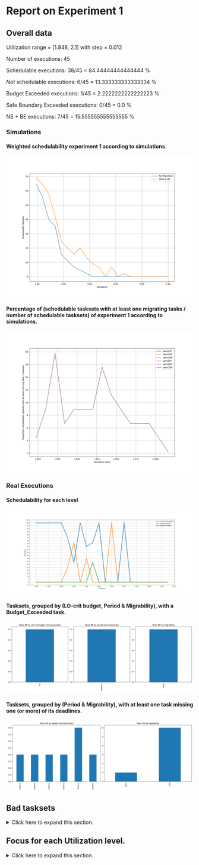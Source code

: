# Report on Experiment 1



   ## Overall data

   Utilization range = [1.848, 2.1] with step = 0.012

  Number of executions: 45

Schedulable executions: 38/45 = 84.44444444444444 %

_Not_ schedulable executions: 6/45 = 13.333333333333334 %

Budget Exceeded executions: 1/45 = 2.2222222222222223 %

Safe Boundary Exceeded executions: 0/45 = 0.0 %

NS + BE executions: 7/45 = 15.555555555555555 %

### **Simulations**

#### **Weighted schedulability experiment 1 according to simulations.**

![ALT](result_1.png)

#### **Percentage of (schedulable tasksets with at least one migrating tasks / number of schedulable tasksets) of experiment 1 according to simulations.** 

![ALT](result_taskset_sched_1.png) 


### **Real Executions**

#### **Schedulability for each level**

![ALT](./overall_1.png)


#### **Tasksets, grouped by (LO-crit budget, Period & Migrability), with a Budget_Exceeded task.**

![ALT](./BE_1.png)


#### **Tasksets, grouped by (Period & Migrability), with at least one task missing one (or more) of its deadlines.**

![ALT](./NS_1.png)

## Bad tasksets

<details><summary markdown="span">Click here to expand this section.</summary>


### **Not schedulable tasksets**

<details><summary markdown="span">Click here to expand this section.</summary>

Ovvero quando almeno un task non completa entra almeno una sua deadline.



  1. Taskset **e1_semi2wf_t265**

    Taskset execution params:
	 
    "id": "e1_semi2wf_t265",
    "size": "12",
    "utilization": "1.9080000000000001",
    "criticality_factor": "2",
    "hicrit_proportion": "0.5"


   <details> <summary markdown="span">Click here to see the deadlines missed tasks list.</summary>

   Time values are expressed as **micro-seconds**.

Task:  1

    
    "id": " 1",
    "basecpu": " 2",
    "priority": " 5",
    "period": 18900.0,
    "C(LO)": 1609.0,
    "C(HI)": 1609.0,
    "criticality": "LOW",
    "migrable": "True",
    "completedruns": " 1164",
    "preemptions": " 0",
    "minresponsejitter": " 0.000000000",
    "maxresponsejitter": " 0.000434901",
    "minreleasejitter": " 0.000000000",
    "maxreleasejitter": " 22.961806922",
    "avgresponsejitter": " 0.000290171",
    "deadlinesmissed": " 2",
    "deadlinemissedtargetcore": " 0",
    "budgetexceeded": " 0",
    "budgetexceededtargetcore": " 0",
    "timesmigrated": " 4",
    "timesrestored": " 3",
    "timesonc1": " 2",
    "timesonc2": " 1159",
    "lockedtime": " 0.000041730"



   </details>



   <details> <summary markdown="span">Click here to see the CPUs log.</summary>

   Idle time is expressed as **seconds**.



   CPU: 1

    
    "id": 1,
    "hyperperiod": 22680000,
    "lowtohigh": " 0",
    "hightolow": " 0",
    "idletime": 39791823,
    "util": -75.44895502645502




   CPU: 2

    
    "id": 2,
    "hyperperiod": 56700000,
    "lowtohigh": " 10",
    "hightolow": " 10",
    "idletime": 41903007,
    "util": 26.09698941798942



   </details>

   <details> <summary markdown="span">Click here to see the whole tasksets.</summary>

   Time values are expressed as **micro-seconds**.



   Task:  12

    
    "id": " 12",
    "basecpu": " 1",
    "priority": " 0",
    "period": 540000.0,
    "C(LO)": 67242.0,
    "C(HI)": 134484.0,
    "criticality": "HIGH",
    "migrable": "False",
    "completedruns": " 106",
    "preemptions": " 272",
    "minresponsejitter": " 0.000000000",
    "maxresponsejitter": " 0.049762916",
    "minreleasejitter": " 0.000000000",
    "maxreleasejitter": " 57.169211823",
    "avgresponsejitter": " 0.036643030",
    "deadlinesmissed": " 0",
    "deadlinemissedtargetcore": " 0",
    "budgetexceeded": " 0",
    "budgetexceededtargetcore": " 0",
    "timesmigrated": " 0",
    "timesrestored": " 0",
    "timesonc1": " 377",
    "timesonc2": " 0",
    "lockedtime": " 0.000022378"




   Task:  3

    
    "id": " 3",
    "basecpu": " 1",
    "priority": " 2",
    "period": 35000.0,
    "C(LO)": 3394.0,
    "C(HI)": 6788.0,
    "criticality": "HIGH",
    "migrable": "False",
    "completedruns": " 1621",
    "preemptions": " 101",
    "minresponsejitter": " 0.000000000",
    "maxresponsejitter": " 0.006555835",
    "minreleasejitter": " 0.000000000",
    "maxreleasejitter": " 57.665639793",
    "avgresponsejitter": " 0.001677219",
    "deadlinesmissed": " 0",
    "deadlinemissedtargetcore": " 0",
    "budgetexceeded": " 0",
    "budgetexceededtargetcore": " 0",
    "timesmigrated": " 0",
    "timesrestored": " 0",
    "timesonc1": " 1721",
    "timesonc2": " 0",
    "lockedtime": " 0.000014793"




   Task:  6

    
    "id": " 6",
    "basecpu": " 1",
    "priority": " 1",
    "period": 78750.0,
    "C(LO)": 5867.0,
    "C(HI)": 11734.0,
    "criticality": "HIGH",
    "migrable": "False",
    "completedruns": " 721",
    "preemptions": " 41",
    "minresponsejitter": " 0.000000000",
    "maxresponsejitter": " 0.009792012",
    "minreleasejitter": " 0.000000000",
    "maxreleasejitter": " 57.621256093",
    "avgresponsejitter": " 0.002755907",
    "deadlinesmissed": " 0",
    "deadlinemissedtargetcore": " 0",
    "budgetexceeded": " 0",
    "budgetexceededtargetcore": " 0",
    "timesmigrated": " 0",
    "timesrestored": " 0",
    "timesonc1": " 761",
    "timesonc2": " 0",
    "lockedtime": " 0.000000162"




   Task:  2

    
    "id": " 2",
    "basecpu": " 1",
    "priority": " 5",
    "period": 28350.0,
    "C(LO)": 6407.0,
    "C(HI)": 6407.0,
    "criticality": "LOW",
    "migrable": "False",
    "completedruns": " 2001",
    "preemptions": " 1",
    "minresponsejitter": " 0.000000000",
    "maxresponsejitter": " 0.003398805",
    "minreleasejitter": " 0.000000000",
    "maxreleasejitter": " 57.671656324",
    "avgresponsejitter": " 0.002832441",
    "deadlinesmissed": " 0",
    "deadlinemissedtargetcore": " 0",
    "budgetexceeded": " 0",
    "budgetexceededtargetcore": " 0",
    "timesmigrated": " 0",
    "timesrestored": " 0",
    "timesonc1": " 2001",
    "timesonc2": " 0",
    "lockedtime": " 0.000039132"




   Task:  8

    
    "id": " 8",
    "basecpu": " 1",
    "priority": " 3",
    "period": 120000.0,
    "C(LO)": 10412.0,
    "C(HI)": 10412.0,
    "criticality": "LOW",
    "migrable": "False",
    "completedruns": " 474",
    "preemptions": " 82",
    "minresponsejitter": " 0.000000000",
    "maxresponsejitter": " 0.008856135",
    "minreleasejitter": " 0.000000000",
    "maxreleasejitter": " 57.640006357",
    "avgresponsejitter": " 0.005126435",
    "deadlinesmissed": " 0",
    "deadlinemissedtargetcore": " 0",
    "budgetexceeded": " 0",
    "budgetexceededtargetcore": " 0",
    "timesmigrated": " 0",
    "timesrestored": " 0",
    "timesonc1": " 555",
    "timesonc2": " 0",
    "lockedtime": " 0.000016571"




   Task:  5

    
    "id": " 5",
    "basecpu": " 1",
    "priority": " 4",
    "period": 72000.0,
    "C(LO)": 4386.0,
    "C(HI)": 4386.0,
    "criticality": "LOW",
    "migrable": "False",
    "completedruns": " 789",
    "preemptions": " 46",
    "minresponsejitter": " 0.000000000",
    "maxresponsejitter": " 0.005557634",
    "minreleasejitter": " 0.000000000",
    "maxreleasejitter": " 57.664006213",
    "avgresponsejitter": " 0.002111042",
    "deadlinesmissed": " 0",
    "deadlinemissedtargetcore": " 0",
    "budgetexceeded": " 0",
    "budgetexceededtargetcore": " 0",
    "timesmigrated": " 0",
    "timesrestored": " 0",
    "timesonc1": " 834",
    "timesonc2": " 0",
    "lockedtime": " 0.000005381"




   Task:  11

    
    "id": " 11",
    "basecpu": " 2",
    "priority": " 0",
    "period": 189000.0,
    "C(LO)": 43958.0,
    "C(HI)": 87917.0,
    "criticality": "HIGH",
    "migrable": "False",
    "completedruns": " 301",
    "preemptions": " 189",
    "minresponsejitter": " 0.000000000",
    "maxresponsejitter": " 0.072251973",
    "minreleasejitter": " 0.000000000",
    "maxreleasejitter": " 57.511006078",
    "avgresponsejitter": " 0.020935928",
    "deadlinesmissed": " 0",
    "deadlinemissedtargetcore": " 0",
    "budgetexceeded": " 4",
    "budgetexceededtargetcore": " 0",
    "timesmigrated": " 0",
    "timesrestored": " 0",
    "timesonc1": " 0",
    "timesonc2": " 493",
    "lockedtime": " 0.000021297"




   Task:  7

    
    "id": " 7",
    "basecpu": " 2",
    "priority": " 2",
    "period": 100000.0,
    "C(LO)": 3976.9999999999995,
    "C(HI)": 7955.0,
    "criticality": "HIGH",
    "migrable": "False",
    "completedruns": " 568",
    "preemptions": " 33",
    "minresponsejitter": " 0.000000000",
    "maxresponsejitter": " 0.011900309",
    "minreleasejitter": " 0.000000000",
    "maxreleasejitter": " 57.600006252",
    "avgresponsejitter": " 0.001981498",
    "deadlinesmissed": " 0",
    "deadlinemissedtargetcore": " 0",
    "budgetexceeded": " 3",
    "budgetexceededtargetcore": " 0",
    "timesmigrated": " 0",
    "timesrestored": " 0",
    "timesonc1": " 0",
    "timesonc2": " 603",
    "lockedtime": " 0.000008261"




   Task:  9

    
    "id": " 9",
    "basecpu": " 2",
    "priority": " 1",
    "period": 141750.0,
    "C(LO)": 3040.0,
    "C(HI)": 6080.0,
    "criticality": "HIGH",
    "migrable": "False",
    "completedruns": " 401",
    "preemptions": " 38",
    "minresponsejitter": " 0.000000000",
    "maxresponsejitter": " 0.004668054",
    "minreleasejitter": " 0.000000000",
    "maxreleasejitter": " 57.567133793",
    "avgresponsejitter": " 0.001415592",
    "deadlinesmissed": " 0",
    "deadlinemissedtargetcore": " 0",
    "budgetexceeded": " 3",
    "budgetexceededtargetcore": " 0",
    "timesmigrated": " 0",
    "timesrestored": " 0",
    "timesonc1": " 0",
    "timesonc2": " 441",
    "lockedtime": " 0.000001057"




   Task:  4

    
    "id": " 4",
    "basecpu": " 2",
    "priority": " 4",
    "period": 70875.0,
    "C(LO)": 17841.0,
    "C(HI)": 17841.0,
    "criticality": "LOW",
    "migrable": "False",
    "completedruns": " 801",
    "preemptions": " 78",
    "minresponsejitter": " 0.000000000",
    "maxresponsejitter": " 0.009865303",
    "minreleasejitter": " 0.000000000",
    "maxreleasejitter": " 57.629131246",
    "avgresponsejitter": " 0.008001264",
    "deadlinesmissed": " 0",
    "deadlinemissedtargetcore": " 0",
    "budgetexceeded": " 0",
    "budgetexceededtargetcore": " 0",
    "timesmigrated": " 0",
    "timesrestored": " 0",
    "timesonc1": " 0",
    "timesonc2": " 878",
    "lockedtime": " 0.000043844"




   Task:  1

    
    "id": " 1",
    "basecpu": " 2",
    "priority": " 5",
    "period": 18900.0,
    "C(LO)": 1609.0,
    "C(HI)": 1609.0,
    "criticality": "LOW",
    "migrable": "True",
    "completedruns": " 1164",
    "preemptions": " 0",
    "minresponsejitter": " 0.000000000",
    "maxresponsejitter": " 0.000434901",
    "minreleasejitter": " 0.000000000",
    "maxreleasejitter": " 22.961806922",
    "avgresponsejitter": " 0.000290171",
    "deadlinesmissed": " 2",
    "deadlinemissedtargetcore": " 0",
    "budgetexceeded": " 0",
    "budgetexceededtargetcore": " 0",
    "timesmigrated": " 4",
    "timesrestored": " 3",
    "timesonc1": " 2",
    "timesonc2": " 1159",
    "lockedtime": " 0.000041730"




   Task:  10

    
    "id": " 10",
    "basecpu": " 2",
    "priority": " 3",
    "period": 150000.0,
    "C(LO)": 2664.0,
    "C(HI)": 2664.0,
    "criticality": "LOW",
    "migrable": "False",
    "completedruns": " 379",
    "preemptions": " 15",
    "minresponsejitter": " 0.000000000",
    "maxresponsejitter": " 0.010428604",
    "minreleasejitter": " 0.000000000",
    "maxreleasejitter": " 57.550006030",
    "avgresponsejitter": " 0.001328772",
    "deadlinesmissed": " 0",
    "deadlinemissedtargetcore": " 0",
    "budgetexceeded": " 0",
    "budgetexceededtargetcore": " 0",
    "timesmigrated": " 0",
    "timesrestored": " 0",
    "timesonc1": " 0",
    "timesonc2": " 393",
    "lockedtime": " 0.000014973"



   </details>



  2. Taskset **e1_semi2wf_t291**

    Taskset execution params:
	 
    "id": "e1_semi2wf_t291",
    "size": "12",
    "utilization": "1.9200000000000002",
    "criticality_factor": "2",
    "hicrit_proportion": "0.5"


   <details> <summary markdown="span">Click here to see the deadlines missed tasks list.</summary>

   Time values are expressed as **micro-seconds**.

Task:  5

    
    "id": " 5",
    "basecpu": " 1",
    "priority": " 8",
    "period": 35000.0,
    "C(LO)": 1625.0,
    "C(HI)": 1625.0,
    "criticality": "LOW",
    "migrable": "True",
    "completedruns": " 213",
    "preemptions": " 0",
    "minresponsejitter": " 0.000000000",
    "maxresponsejitter": " 0.000440769",
    "minreleasejitter": " 0.000000000",
    "maxreleasejitter": " 8.385007189",
    "avgresponsejitter": " 0.000301742",
    "deadlinesmissed": " 1",
    "deadlinemissedtargetcore": " 1",
    "budgetexceeded": " 0",
    "budgetexceededtargetcore": " 0",
    "timesmigrated": " 3",
    "timesrestored": " 2",
    "timesonc1": " 198",
    "timesonc2": " 13",
    "lockedtime": " 0.000001745"



   </details>



   <details> <summary markdown="span">Click here to see the CPUs log.</summary>

   Idle time is expressed as **seconds**.



   CPU: 1

    
    "id": 1,
    "hyperperiod": 113400000,
    "lowtohigh": " 172",
    "hightolow": " 172",
    "idletime": 72017916,
    "util": 36.49213756613756




   CPU: 2

    
    "id": 2,
    "hyperperiod": 28350000,
    "lowtohigh": " 0",
    "hightolow": " 0",
    "idletime": 80519894,
    "util": -184.02079012345678



   </details>

   <details> <summary markdown="span">Click here to see the whole tasksets.</summary>

   Time values are expressed as **micro-seconds**.



   Task:  2

    
    "id": " 2",
    "basecpu": " 1",
    "priority": " 5",
    "period": 25200.0,
    "C(LO)": 1069.0,
    "C(HI)": 2138.0,
    "criticality": "HIGH",
    "migrable": "False",
    "completedruns": " 4501",
    "preemptions": " 0",
    "minresponsejitter": " 0.000000000",
    "maxresponsejitter": " 0.001520429",
    "minreleasejitter": " 0.000000000",
    "maxreleasejitter": " 114.374806291",
    "avgresponsejitter": " 0.000486447",
    "deadlinesmissed": " 0",
    "deadlinemissedtargetcore": " 0",
    "budgetexceeded": " 44",
    "budgetexceededtargetcore": " 0",
    "timesmigrated": " 0",
    "timesrestored": " 0",
    "timesonc1": " 4544",
    "timesonc2": " 0",
    "lockedtime": " 0.000004949"




   Task:  1

    
    "id": " 1",
    "basecpu": " 1",
    "priority": " 6",
    "period": 18900.0,
    "C(LO)": 547.0,
    "C(HI)": 1094.0,
    "criticality": "HIGH",
    "migrable": "False",
    "completedruns": " 6001",
    "preemptions": " 0",
    "minresponsejitter": " 0.000000000",
    "maxresponsejitter": " 0.000782222",
    "minreleasejitter": " 0.000000000",
    "maxreleasejitter": " 114.381106288",
    "avgresponsejitter": " 0.000245529",
    "deadlinesmissed": " 0",
    "deadlinemissedtargetcore": " 0",
    "budgetexceeded": " 42",
    "budgetexceededtargetcore": " 0",
    "timesmigrated": " 0",
    "timesrestored": " 0",
    "timesonc1": " 6042",
    "timesonc2": " 0",
    "lockedtime": " 0.000018763"




   Task:  7

    
    "id": " 7",
    "basecpu": " 1",
    "priority": " 2",
    "period": 60000.0,
    "C(LO)": 1378.0,
    "C(HI)": 2757.0,
    "criticality": "HIGH",
    "migrable": "False",
    "completedruns": " 1891",
    "preemptions": " 87",
    "minresponsejitter": " 0.000000000",
    "maxresponsejitter": " 0.002442015",
    "minreleasejitter": " 0.000000000",
    "maxreleasejitter": " 114.340006210",
    "avgresponsejitter": " 0.000634826",
    "deadlinesmissed": " 0",
    "deadlinemissedtargetcore": " 0",
    "budgetexceeded": " 15",
    "budgetexceededtargetcore": " 0",
    "timesmigrated": " 0",
    "timesrestored": " 0",
    "timesonc1": " 1992",
    "timesonc2": " 0",
    "lockedtime": " 0.000012024"




   Task:  4

    
    "id": " 4",
    "basecpu": " 1",
    "priority": " 3",
    "period": 33750.0,
    "C(LO)": 673.0,
    "C(HI)": 1347.0,
    "criticality": "HIGH",
    "migrable": "False",
    "completedruns": " 3361",
    "preemptions": " 36",
    "minresponsejitter": " 0.000000000",
    "maxresponsejitter": " 0.001404105",
    "minreleasejitter": " 0.000000000",
    "maxreleasejitter": " 114.366256288",
    "avgresponsejitter": " 0.000304694",
    "deadlinesmissed": " 0",
    "deadlinemissedtargetcore": " 0",
    "budgetexceeded": " 27",
    "budgetexceededtargetcore": " 0",
    "timesmigrated": " 0",
    "timesrestored": " 0",
    "timesonc1": " 3423",
    "timesonc2": " 0",
    "lockedtime": " 0.000007946"




   Task:  3

    
    "id": " 3",
    "basecpu": " 1",
    "priority": " 4",
    "period": 30240.0,
    "C(LO)": 569.0,
    "C(HI)": 1138.0,
    "criticality": "HIGH",
    "migrable": "False",
    "completedruns": " 3751",
    "preemptions": " 2",
    "minresponsejitter": " 0.000000000",
    "maxresponsejitter": " 0.000798402",
    "minreleasejitter": " 0.000000000",
    "maxreleasejitter": " 114.369766270",
    "avgresponsejitter": " 0.000254955",
    "deadlinesmissed": " 0",
    "deadlinemissedtargetcore": " 0",
    "budgetexceeded": " 44",
    "budgetexceededtargetcore": " 0",
    "timesmigrated": " 0",
    "timesrestored": " 0",
    "timesonc1": " 3796",
    "timesonc2": " 0",
    "lockedtime": " 0.000000000"




   Task:  11

    
    "id": " 11",
    "basecpu": " 1",
    "priority": " 1",
    "period": 900000.0,
    "C(LO)": 387325.0,
    "C(HI)": 387325.0,
    "criticality": "LOW",
    "migrable": "False",
    "completedruns": " 127",
    "preemptions": " 3632",
    "minresponsejitter": " 0.000000000",
    "maxresponsejitter": " 0.228604408",
    "minreleasejitter": " 0.000000000",
    "maxreleasejitter": " 113.500737655",
    "avgresponsejitter": " 0.190089613",
    "deadlinesmissed": " 0",
    "deadlinemissedtargetcore": " 0",
    "budgetexceeded": " 0",
    "budgetexceededtargetcore": " 0",
    "timesmigrated": " 0",
    "timesrestored": " 0",
    "timesonc1": " 3758",
    "timesonc2": " 0",
    "lockedtime": " 0.000064480"




   Task:  12

    
    "id": " 12",
    "basecpu": " 1",
    "priority": " 0",
    "period": 907200.0,
    "C(LO)": 163233.0,
    "C(HI)": 163233.0,
    "criticality": "LOW",
    "migrable": "False",
    "completedruns": " 126",
    "preemptions": " 1456",
    "minresponsejitter": " 0.000000000",
    "maxresponsejitter": " 0.305872763",
    "minreleasejitter": " 0.000000000",
    "maxreleasejitter": " 113.493761138",
    "avgresponsejitter": " 0.094349826",
    "deadlinesmissed": " 0",
    "deadlinemissedtargetcore": " 0",
    "budgetexceeded": " 0",
    "budgetexceededtargetcore": " 0",
    "timesmigrated": " 0",
    "timesrestored": " 0",
    "timesonc1": " 1581",
    "timesonc2": " 0",
    "lockedtime": " 0.000032973"




   Task:  8

    
    "id": " 8",
    "basecpu": " 1",
    "priority": " 7",
    "period": 81000.0,
    "C(LO)": 5944.0,
    "C(HI)": 5944.0,
    "criticality": "LOW",
    "migrable": "False",
    "completedruns": " 1402",
    "preemptions": " 5",
    "minresponsejitter": " 0.000000000",
    "maxresponsejitter": " 0.003527243",
    "minreleasejitter": " 0.000000000",
    "maxreleasejitter": " 114.400014123",
    "avgresponsejitter": " 0.002631288",
    "deadlinesmissed": " 0",
    "deadlinemissedtargetcore": " 0",
    "budgetexceeded": " 0",
    "budgetexceededtargetcore": " 0",
    "timesmigrated": " 0",
    "timesrestored": " 0",
    "timesonc1": " 1406",
    "timesonc2": " 0",
    "lockedtime": " 0.000009976"




   Task:  5

    
    "id": " 5",
    "basecpu": " 1",
    "priority": " 8",
    "period": 35000.0,
    "C(LO)": 1625.0,
    "C(HI)": 1625.0,
    "criticality": "LOW",
    "migrable": "True",
    "completedruns": " 213",
    "preemptions": " 0",
    "minresponsejitter": " 0.000000000",
    "maxresponsejitter": " 0.000440769",
    "minreleasejitter": " 0.000000000",
    "maxreleasejitter": " 8.385007189",
    "avgresponsejitter": " 0.000301742",
    "deadlinesmissed": " 1",
    "deadlinemissedtargetcore": " 1",
    "budgetexceeded": " 0",
    "budgetexceededtargetcore": " 0",
    "timesmigrated": " 3",
    "timesrestored": " 2",
    "timesonc1": " 198",
    "timesonc2": " 13",
    "lockedtime": " 0.000001745"




   Task:  6

    
    "id": " 6",
    "basecpu": " 2",
    "priority": " 1",
    "period": 50000.0,
    "C(LO)": 13634.0,
    "C(HI)": 27269.0,
    "criticality": "HIGH",
    "migrable": "False",
    "completedruns": " 2269",
    "preemptions": " 96",
    "minresponsejitter": " 0.000000000",
    "maxresponsejitter": " 0.017255991",
    "minreleasejitter": " 0.000000000",
    "maxreleasejitter": " 114.350006249",
    "avgresponsejitter": " 0.006422378",
    "deadlinesmissed": " 0",
    "deadlinemissedtargetcore": " 0",
    "budgetexceeded": " 0",
    "budgetexceededtargetcore": " 0",
    "timesmigrated": " 0",
    "timesrestored": " 0",
    "timesonc1": " 0",
    "timesonc2": " 2364",
    "lockedtime": " 0.000062135"




   Task:  10

    
    "id": " 10",
    "basecpu": " 2",
    "priority": " 0",
    "period": 157500.0,
    "C(LO)": 38461.0,
    "C(HI)": 38461.0,
    "criticality": "LOW",
    "migrable": "False",
    "completedruns": " 721",
    "preemptions": " 289",
    "minresponsejitter": " 0.000000000",
    "maxresponsejitter": " 0.036431760",
    "minreleasejitter": " 0.000000000",
    "maxreleasejitter": " 114.242506306",
    "avgresponsejitter": " 0.019905165",
    "deadlinesmissed": " 0",
    "deadlinemissedtargetcore": " 0",
    "budgetexceeded": " 0",
    "budgetexceededtargetcore": " 0",
    "timesmigrated": " 0",
    "timesrestored": " 0",
    "timesonc1": " 0",
    "timesonc2": " 1009",
    "lockedtime": " 0.000028228"




   Task:  9

    
    "id": " 9",
    "basecpu": " 2",
    "priority": " 2",
    "period": 141750.0,
    "C(LO)": 18993.0,
    "C(HI)": 18993.0,
    "criticality": "LOW",
    "migrable": "False",
    "completedruns": " 801",
    "preemptions": " 1",
    "minresponsejitter": " 0.000000000",
    "maxresponsejitter": " 0.010114156",
    "minreleasejitter": " 0.000000000",
    "maxreleasejitter": " 114.258256751",
    "avgresponsejitter": " 0.008368411",
    "deadlinesmissed": " 0",
    "deadlinemissedtargetcore": " 0",
    "budgetexceeded": " 0",
    "budgetexceededtargetcore": " 0",
    "timesmigrated": " 0",
    "timesrestored": " 0",
    "timesonc1": " 0",
    "timesonc2": " 801",
    "lockedtime": " 0.000045210"



   </details>



  3. Taskset **e1_semi2wf_t315**

    Taskset execution params:
	 
    "id": "e1_semi2wf_t315",
    "size": "12",
    "utilization": "1.9200000000000002",
    "criticality_factor": "2",
    "hicrit_proportion": "0.5"


   <details> <summary markdown="span">Click here to see the deadlines missed tasks list.</summary>

   Time values are expressed as **micro-seconds**.

Task:  1

    
    "id": " 1",
    "basecpu": " 1",
    "priority": " 6",
    "period": 30240.0,
    "C(LO)": 1672.0,
    "C(HI)": 1672.0,
    "criticality": "LOW",
    "migrable": "True",
    "completedruns": " 3751",
    "preemptions": " 1",
    "minresponsejitter": " 0.000000000",
    "maxresponsejitter": " 0.000450502",
    "minreleasejitter": " 0.000000000",
    "maxreleasejitter": " 114.369766186",
    "avgresponsejitter": " 0.000300102",
    "deadlinesmissed": " 1",
    "deadlinemissedtargetcore": " 0",
    "budgetexceeded": " 0",
    "budgetexceededtargetcore": " 0",
    "timesmigrated": " 9",
    "timesrestored": " 9",
    "timesonc1": " 3741",
    "timesonc2": " 9",
    "lockedtime": " 0.000016508"



   </details>



   <details> <summary markdown="span">Click here to see the CPUs log.</summary>

   Idle time is expressed as **seconds**.



   CPU: 1

    
    "id": 1,
    "hyperperiod": 56700000,
    "lowtohigh": " 34",
    "hightolow": " 34",
    "idletime": 83322117,
    "util": -46.9525873015873




   CPU: 2

    
    "id": 2,
    "hyperperiod": 113400000,
    "lowtohigh": " 0",
    "hightolow": " 0",
    "idletime": 82971378,
    "util": 26.833



   </details>

   <details> <summary markdown="span">Click here to see the whole tasksets.</summary>

   Time values are expressed as **micro-seconds**.



   Task:  12

    
    "id": " 12",
    "basecpu": " 1",
    "priority": " 0",
    "period": 472500.0,
    "C(LO)": 92289.0,
    "C(HI)": 184578.0,
    "criticality": "HIGH",
    "migrable": "False",
    "completedruns": " 241",
    "preemptions": " 914",
    "minresponsejitter": " 0.000000000",
    "maxresponsejitter": " 0.156667520",
    "minreleasejitter": " 0.000000000",
    "maxreleasejitter": " 113.927507129",
    "avgresponsejitter": " 0.049221895",
    "deadlinesmissed": " 0",
    "deadlinemissedtargetcore": " 0",
    "budgetexceeded": " 5",
    "budgetexceededtargetcore": " 0",
    "timesmigrated": " 0",
    "timesrestored": " 0",
    "timesonc1": " 1159",
    "timesonc2": " 0",
    "lockedtime": " 0.000072078"




   Task:  10

    
    "id": " 10",
    "basecpu": " 1",
    "priority": " 1",
    "period": 175000.0,
    "C(LO)": 14019.0,
    "C(HI)": 28039.0,
    "criticality": "HIGH",
    "migrable": "False",
    "completedruns": " 649",
    "preemptions": " 243",
    "minresponsejitter": " 0.000000000",
    "maxresponsejitter": " 0.020860393",
    "minreleasejitter": " 0.000000000",
    "maxreleasejitter": " 114.225006276",
    "avgresponsejitter": " 0.006863090",
    "deadlinesmissed": " 0",
    "deadlinemissedtargetcore": " 0",
    "budgetexceeded": " 8",
    "budgetexceededtargetcore": " 0",
    "timesmigrated": " 0",
    "timesrestored": " 0",
    "timesonc1": " 899",
    "timesonc2": " 0",
    "lockedtime": " 0.000017399"




   Task:  2

    
    "id": " 2",
    "basecpu": " 1",
    "priority": " 2",
    "period": 42000.0,
    "C(LO)": 2525.0,
    "C(HI)": 5050.0,
    "criticality": "HIGH",
    "migrable": "False",
    "completedruns": " 2701",
    "preemptions": " 27",
    "minresponsejitter": " 0.000000000",
    "maxresponsejitter": " 0.005902255",
    "minreleasejitter": " 0.000000000",
    "maxreleasejitter": " 114.358006447",
    "avgresponsejitter": " 0.001144610",
    "deadlinesmissed": " 0",
    "deadlinemissedtargetcore": " 0",
    "budgetexceeded": " 21",
    "budgetexceededtargetcore": " 0",
    "timesmigrated": " 0",
    "timesrestored": " 0",
    "timesonc1": " 2748",
    "timesonc2": " 0",
    "lockedtime": " 0.000038832"




   Task:  8

    
    "id": " 8",
    "basecpu": " 1",
    "priority": " 3",
    "period": 141750.0,
    "C(LO)": 16333.0,
    "C(HI)": 16333.0,
    "criticality": "LOW",
    "migrable": "False",
    "completedruns": " 801",
    "preemptions": " 295",
    "minresponsejitter": " 0.000000000",
    "maxresponsejitter": " 0.013550288",
    "minreleasejitter": " 0.000000000",
    "maxreleasejitter": " 114.258256306",
    "avgresponsejitter": " 0.007615195",
    "deadlinesmissed": " 0",
    "deadlinemissedtargetcore": " 0",
    "budgetexceeded": " 0",
    "budgetexceededtargetcore": " 0",
    "timesmigrated": " 0",
    "timesrestored": " 0",
    "timesonc1": " 1095",
    "timesonc2": " 0",
    "lockedtime": " 0.000050153"




   Task:  6

    
    "id": " 6",
    "basecpu": " 1",
    "priority": " 4",
    "period": 100000.0,
    "C(LO)": 8764.0,
    "C(HI)": 8764.0,
    "criticality": "LOW",
    "migrable": "False",
    "completedruns": " 1135",
    "preemptions": " 194",
    "minresponsejitter": " 0.000000000",
    "maxresponsejitter": " 0.005626577",
    "minreleasejitter": " 0.000000000",
    "maxreleasejitter": " 114.300006240",
    "avgresponsejitter": " 0.003968988",
    "deadlinesmissed": " 0",
    "deadlinemissedtargetcore": " 0",
    "budgetexceeded": " 0",
    "budgetexceededtargetcore": " 0",
    "timesmigrated": " 0",
    "timesrestored": " 0",
    "timesonc1": " 1328",
    "timesonc2": " 0",
    "lockedtime": " 0.000048429"




   Task:  5

    
    "id": " 5",
    "basecpu": " 1",
    "priority": " 5",
    "period": 64800.0,
    "C(LO)": 3950.9999999999995,
    "C(HI)": 3950.9999999999995,
    "criticality": "LOW",
    "migrable": "True",
    "completedruns": " 1751",
    "preemptions": " 0",
    "minresponsejitter": " 0.000000000",
    "maxresponsejitter": " 0.001056156",
    "minreleasejitter": " 0.000000000",
    "maxreleasejitter": " 114.335206207",
    "avgresponsejitter": " 0.000703577",
    "deadlinesmissed": " 0",
    "deadlinemissedtargetcore": " 0",
    "budgetexceeded": " 0",
    "budgetexceededtargetcore": " 0",
    "timesmigrated": " 4",
    "timesrestored": " 4",
    "timesonc1": " 1747",
    "timesonc2": " 3",
    "lockedtime": " 0.000016243"




   Task:  1

    
    "id": " 1",
    "basecpu": " 1",
    "priority": " 6",
    "period": 30240.0,
    "C(LO)": 1672.0,
    "C(HI)": 1672.0,
    "criticality": "LOW",
    "migrable": "True",
    "completedruns": " 3751",
    "preemptions": " 1",
    "minresponsejitter": " 0.000000000",
    "maxresponsejitter": " 0.000450502",
    "minreleasejitter": " 0.000000000",
    "maxreleasejitter": " 114.369766186",
    "avgresponsejitter": " 0.000300102",
    "deadlinesmissed": " 1",
    "deadlinemissedtargetcore": " 0",
    "budgetexceeded": " 0",
    "budgetexceededtargetcore": " 0",
    "timesmigrated": " 9",
    "timesrestored": " 9",
    "timesonc1": " 3741",
    "timesonc2": " 9",
    "lockedtime": " 0.000016508"




   Task:  11

    
    "id": " 11",
    "basecpu": " 2",
    "priority": " 0",
    "period": 200000.0,
    "C(LO)": 59640.0,
    "C(HI)": 119281.0,
    "criticality": "HIGH",
    "migrable": "False",
    "completedruns": " 568",
    "preemptions": " 669",
    "minresponsejitter": " 0.000000000",
    "maxresponsejitter": " 0.036964369",
    "minreleasejitter": " 0.000000000",
    "maxreleasejitter": " 114.200007078",
    "avgresponsejitter": " 0.029062604",
    "deadlinesmissed": " 0",
    "deadlinemissedtargetcore": " 0",
    "budgetexceeded": " 0",
    "budgetexceededtargetcore": " 0",
    "timesmigrated": " 0",
    "timesrestored": " 0",
    "timesonc1": " 0",
    "timesonc2": " 1236",
    "lockedtime": " 0.000121498"




   Task:  4

    
    "id": " 4",
    "basecpu": " 2",
    "priority": " 2",
    "period": 54000.0,
    "C(LO)": 1117.0,
    "C(HI)": 2234.0,
    "criticality": "HIGH",
    "migrable": "False",
    "completedruns": " 2101",
    "preemptions": " 0",
    "minresponsejitter": " 0.000000000",
    "maxresponsejitter": " 0.000601874",
    "minreleasejitter": " 0.000000000",
    "maxreleasejitter": " 114.346006234",
    "avgresponsejitter": " 0.000498477",
    "deadlinesmissed": " 0",
    "deadlinemissedtargetcore": " 0",
    "budgetexceeded": " 0",
    "budgetexceededtargetcore": " 0",
    "timesmigrated": " 0",
    "timesrestored": " 0",
    "timesonc1": " 0",
    "timesonc2": " 2100",
    "lockedtime": " 0.000024351"




   Task:  9

    
    "id": " 9",
    "basecpu": " 2",
    "priority": " 1",
    "period": 168000.0,
    "C(LO)": 1684.0,
    "C(HI)": 3368.0,
    "criticality": "HIGH",
    "migrable": "False",
    "completedruns": " 676",
    "preemptions": " 4",
    "minresponsejitter": " 0.000000000",
    "maxresponsejitter": " 0.004700270",
    "minreleasejitter": " 0.000000000",
    "maxreleasejitter": " 114.232006931",
    "avgresponsejitter": " 0.000763087",
    "deadlinesmissed": " 0",
    "deadlinemissedtargetcore": " 0",
    "budgetexceeded": " 0",
    "budgetexceededtargetcore": " 0",
    "timesmigrated": " 0",
    "timesrestored": " 0",
    "timesonc1": " 0",
    "timesonc2": " 679",
    "lockedtime": " 0.000038141"




   Task:  3

    
    "id": " 3",
    "basecpu": " 2",
    "priority": " 4",
    "period": 47250.0,
    "C(LO)": 8714.0,
    "C(HI)": 8714.0,
    "criticality": "LOW",
    "migrable": "False",
    "completedruns": " 2401",
    "preemptions": " 2",
    "minresponsejitter": " 0.000000000",
    "maxresponsejitter": " 0.004648246",
    "minreleasejitter": " 0.000000000",
    "maxreleasejitter": " 114.352755856",
    "avgresponsejitter": " 0.003862060",
    "deadlinesmissed": " 0",
    "deadlinemissedtargetcore": " 0",
    "budgetexceeded": " 0",
    "budgetexceededtargetcore": " 0",
    "timesmigrated": " 0",
    "timesrestored": " 0",
    "timesonc1": " 0",
    "timesonc2": " 2402",
    "lockedtime": " 0.000112183"




   Task:  7

    
    "id": " 7",
    "basecpu": " 2",
    "priority": " 3",
    "period": 120000.0,
    "C(LO)": 10496.0,
    "C(HI)": 10496.0,
    "criticality": "LOW",
    "migrable": "False",
    "completedruns": " 946",
    "preemptions": " 89",
    "minresponsejitter": " 0.000000000",
    "maxresponsejitter": " 0.009988306",
    "minreleasejitter": " 0.000000000",
    "maxreleasejitter": " 114.280006279",
    "avgresponsejitter": " 0.005039916",
    "deadlinesmissed": " 0",
    "deadlinemissedtargetcore": " 0",
    "budgetexceeded": " 0",
    "budgetexceededtargetcore": " 0",
    "timesmigrated": " 0",
    "timesrestored": " 0",
    "timesonc1": " 0",
    "timesonc2": " 1034",
    "lockedtime": " 0.000041471"



   </details>



  4. Taskset **e1_semi2wf_t393**

    Taskset execution params:
	 
    "id": "e1_semi2wf_t393",
    "size": "12",
    "utilization": "1.9440000000000002",
    "criticality_factor": "2",
    "hicrit_proportion": "0.5"


   <details> <summary markdown="span">Click here to see the deadlines missed tasks list.</summary>

   Time values are expressed as **micro-seconds**.

Task:  2

    
    "id": " 2",
    "basecpu": " 2",
    "priority": " 5",
    "period": 33750.0,
    "C(LO)": 3249.0,
    "C(HI)": 3249.0,
    "criticality": "LOW",
    "migrable": "True",
    "completedruns": " 3361",
    "preemptions": " 0",
    "minresponsejitter": " 0.000000000",
    "maxresponsejitter": " 0.000868865",
    "minreleasejitter": " 0.000000000",
    "maxreleasejitter": " 114.366256315",
    "avgresponsejitter": " 0.000577048",
    "deadlinesmissed": " 1",
    "deadlinemissedtargetcore": " 0",
    "budgetexceeded": " 0",
    "budgetexceededtargetcore": " 0",
    "timesmigrated": " 6",
    "timesrestored": " 6",
    "timesonc1": " 3",
    "timesonc2": " 3356",
    "lockedtime": " 0.000031835"



   </details>



   <details> <summary markdown="span">Click here to see the CPUs log.</summary>

   Idle time is expressed as **seconds**.



   CPU: 1

    
    "id": 1,
    "hyperperiod": 113400000,
    "lowtohigh": " 45",
    "hightolow": " 45",
    "idletime": 85660620,
    "util": 24.461534391534386




   CPU: 2

    
    "id": 2,
    "hyperperiod": 56700000,
    "lowtohigh": " 20",
    "hightolow": " 20",
    "idletime": 87346126,
    "util": -54.049604938271614



   </details>

   <details> <summary markdown="span">Click here to see the whole tasksets.</summary>

   Time values are expressed as **micro-seconds**.



   Task:  12

    
    "id": " 12",
    "basecpu": " 1",
    "priority": " 0",
    "period": 708750.0,
    "C(LO)": 117733.0,
    "C(HI)": 235466.0,
    "criticality": "HIGH",
    "migrable": "False",
    "completedruns": " 161",
    "preemptions": " 558",
    "minresponsejitter": " 0.000000000",
    "maxresponsejitter": " 0.169667874",
    "minreleasejitter": " 0.000000000",
    "maxreleasejitter": " 113.691685345",
    "avgresponsejitter": " 0.064399814",
    "deadlinesmissed": " 0",
    "deadlinemissedtargetcore": " 0",
    "budgetexceeded": " 4",
    "budgetexceededtargetcore": " 0",
    "timesmigrated": " 0",
    "timesrestored": " 0",
    "timesonc1": " 722",
    "timesonc2": " 0",
    "lockedtime": " 0.000065670"




   Task:  8

    
    "id": " 8",
    "basecpu": " 1",
    "priority": " 1",
    "period": 120000.0,
    "C(LO)": 19770.0,
    "C(HI)": 39541.0,
    "criticality": "HIGH",
    "migrable": "False",
    "completedruns": " 946",
    "preemptions": " 430",
    "minresponsejitter": " 0.000000000",
    "maxresponsejitter": " 0.027940453",
    "minreleasejitter": " 0.000000000",
    "maxreleasejitter": " 114.280006189",
    "avgresponsejitter": " 0.009309661",
    "deadlinesmissed": " 0",
    "deadlinemissedtargetcore": " 0",
    "budgetexceeded": " 5",
    "budgetexceededtargetcore": " 0",
    "timesmigrated": " 0",
    "timesrestored": " 0",
    "timesonc1": " 1380",
    "timesonc2": " 0",
    "lockedtime": " 0.000052417"




   Task:  1

    
    "id": " 1",
    "basecpu": " 1",
    "priority": " 2",
    "period": 28350.0,
    "C(LO)": 1093.0,
    "C(HI)": 2187.0,
    "criticality": "HIGH",
    "migrable": "False",
    "completedruns": " 4001",
    "preemptions": " 20",
    "minresponsejitter": " 0.000000000",
    "maxresponsejitter": " 0.004142210",
    "minreleasejitter": " 0.000000000",
    "maxreleasejitter": " 114.371656342",
    "avgresponsejitter": " 0.000509237",
    "deadlinesmissed": " 0",
    "deadlinemissedtargetcore": " 0",
    "budgetexceeded": " 36",
    "budgetexceededtargetcore": " 0",
    "timesmigrated": " 0",
    "timesrestored": " 0",
    "timesonc1": " 4056",
    "timesonc2": " 0",
    "lockedtime": " 0.000082183"




   Task:  3

    
    "id": " 3",
    "basecpu": " 1",
    "priority": " 5",
    "period": 52500.0,
    "C(LO)": 6667.0,
    "C(HI)": 6667.0,
    "criticality": "LOW",
    "migrable": "True",
    "completedruns": " 2161",
    "preemptions": " 1",
    "minresponsejitter": " 0.000000000",
    "maxresponsejitter": " 0.001775141",
    "minreleasejitter": " 0.000000000",
    "maxreleasejitter": " 114.347506381",
    "avgresponsejitter": " 0.001189892",
    "deadlinesmissed": " 0",
    "deadlinemissedtargetcore": " 0",
    "budgetexceeded": " 0",
    "budgetexceededtargetcore": " 0",
    "timesmigrated": " 4",
    "timesrestored": " 4",
    "timesonc1": " 2158",
    "timesonc2": " 3",
    "lockedtime": " 0.000020105"




   Task:  7

    
    "id": " 7",
    "basecpu": " 1",
    "priority": " 4",
    "period": 100000.0,
    "C(LO)": 6791.0,
    "C(HI)": 6791.0,
    "criticality": "LOW",
    "migrable": "False",
    "completedruns": " 1135",
    "preemptions": " 51",
    "minresponsejitter": " 0.000000000",
    "maxresponsejitter": " 0.005193432",
    "minreleasejitter": " 0.000000000",
    "maxreleasejitter": " 114.300006243",
    "avgresponsejitter": " 0.003065844",
    "deadlinesmissed": " 0",
    "deadlinemissedtargetcore": " 0",
    "budgetexceeded": " 0",
    "budgetexceededtargetcore": " 0",
    "timesmigrated": " 0",
    "timesrestored": " 0",
    "timesonc1": " 1185",
    "timesonc2": " 0",
    "lockedtime": " 0.000040147"




   Task:  9

    
    "id": " 9",
    "basecpu": " 1",
    "priority": " 3",
    "period": 131250.0,
    "C(LO)": 6508.0,
    "C(HI)": 6508.0,
    "criticality": "LOW",
    "migrable": "False",
    "completedruns": " 865",
    "preemptions": " 0",
    "minresponsejitter": " 0.000000000",
    "maxresponsejitter": " 0.003467300",
    "minreleasejitter": " 0.000000000",
    "maxreleasejitter": " 114.268756363",
    "avgresponsejitter": " 0.002872763",
    "deadlinesmissed": " 0",
    "deadlinemissedtargetcore": " 0",
    "budgetexceeded": " 0",
    "budgetexceededtargetcore": " 0",
    "timesmigrated": " 0",
    "timesrestored": " 0",
    "timesonc1": " 864",
    "timesonc2": " 0",
    "lockedtime": " 0.000022844"




   Task:  10

    
    "id": " 10",
    "basecpu": " 2",
    "priority": " 1",
    "period": 150000.0,
    "C(LO)": 26185.0,
    "C(HI)": 52371.0,
    "criticality": "HIGH",
    "migrable": "False",
    "completedruns": " 757",
    "preemptions": " 445",
    "minresponsejitter": " 0.000000000",
    "maxresponsejitter": " 0.039161982",
    "minreleasejitter": " 0.000000000",
    "maxreleasejitter": " 114.253296796",
    "avgresponsejitter": " 0.012150132",
    "deadlinesmissed": " 0",
    "deadlinemissedtargetcore": " 0",
    "budgetexceeded": " 6",
    "budgetexceededtargetcore": " 0",
    "timesmigrated": " 0",
    "timesrestored": " 0",
    "timesonc1": " 0",
    "timesonc2": " 1207",
    "lockedtime": " 0.000055189"




   Task:  11

    
    "id": " 11",
    "basecpu": " 2",
    "priority": " 0",
    "period": 420000.0,
    "C(LO)": 55735.0,
    "C(HI)": 111470.0,
    "criticality": "HIGH",
    "migrable": "False",
    "completedruns": " 271",
    "preemptions": " 433",
    "minresponsejitter": " 0.000000000",
    "maxresponsejitter": " 0.072316619",
    "minreleasejitter": " 0.000000000",
    "maxreleasejitter": " 113.980007051",
    "avgresponsejitter": " 0.027186045",
    "deadlinesmissed": " 0",
    "deadlinemissedtargetcore": " 0",
    "budgetexceeded": " 0",
    "budgetexceededtargetcore": " 0",
    "timesmigrated": " 0",
    "timesrestored": " 0",
    "timesonc1": " 0",
    "timesonc2": " 703",
    "lockedtime": " 0.000051706"




   Task:  6

    
    "id": " 6",
    "basecpu": " 2",
    "priority": " 2",
    "period": 75000.0,
    "C(LO)": 6521.0,
    "C(HI)": 13042.0,
    "criticality": "HIGH",
    "migrable": "False",
    "completedruns": " 1513",
    "preemptions": " 91",
    "minresponsejitter": " 0.000000000",
    "maxresponsejitter": " 0.009172592",
    "minreleasejitter": " 0.000000000",
    "maxreleasejitter": " 114.325006123",
    "avgresponsejitter": " 0.002938877",
    "deadlinesmissed": " 0",
    "deadlinemissedtargetcore": " 0",
    "budgetexceeded": " 14",
    "budgetexceededtargetcore": " 0",
    "timesmigrated": " 0",
    "timesrestored": " 0",
    "timesonc1": " 0",
    "timesonc2": " 1617",
    "lockedtime": " 0.000057502"




   Task:  2

    
    "id": " 2",
    "basecpu": " 2",
    "priority": " 5",
    "period": 33750.0,
    "C(LO)": 3249.0,
    "C(HI)": 3249.0,
    "criticality": "LOW",
    "migrable": "True",
    "completedruns": " 3361",
    "preemptions": " 0",
    "minresponsejitter": " 0.000000000",
    "maxresponsejitter": " 0.000868865",
    "minreleasejitter": " 0.000000000",
    "maxreleasejitter": " 114.366256315",
    "avgresponsejitter": " 0.000577048",
    "deadlinesmissed": " 1",
    "deadlinemissedtargetcore": " 0",
    "budgetexceeded": " 0",
    "budgetexceededtargetcore": " 0",
    "timesmigrated": " 6",
    "timesrestored": " 6",
    "timesonc1": " 3",
    "timesonc2": " 3356",
    "lockedtime": " 0.000031835"




   Task:  4

    
    "id": " 4",
    "basecpu": " 2",
    "priority": " 4",
    "period": 56250.0,
    "C(LO)": 3569.0,
    "C(HI)": 3569.0,
    "criticality": "LOW",
    "migrable": "False",
    "completedruns": " 2017",
    "preemptions": " 0",
    "minresponsejitter": " 0.000000000",
    "maxresponsejitter": " 0.001901637",
    "minreleasejitter": " 0.000000000",
    "maxreleasejitter": " 114.343755988",
    "avgresponsejitter": " 0.001583228",
    "deadlinesmissed": " 0",
    "deadlinemissedtargetcore": " 0",
    "budgetexceeded": " 0",
    "budgetexceededtargetcore": " 0",
    "timesmigrated": " 0",
    "timesrestored": " 0",
    "timesonc1": " 0",
    "timesonc2": " 2016",
    "lockedtime": " 0.000037210"




   Task:  5

    
    "id": " 5",
    "basecpu": " 2",
    "priority": " 3",
    "period": 56700.0,
    "C(LO)": 704.0,
    "C(HI)": 704.0,
    "criticality": "LOW",
    "migrable": "False",
    "completedruns": " 2001",
    "preemptions": " 0",
    "minresponsejitter": " 0.000000000",
    "maxresponsejitter": " 0.000381796",
    "minreleasejitter": " 0.000000000",
    "maxreleasejitter": " 114.343305964",
    "avgresponsejitter": " 0.000311979",
    "deadlinesmissed": " 0",
    "deadlinemissedtargetcore": " 0",
    "budgetexceeded": " 0",
    "budgetexceededtargetcore": " 0",
    "timesmigrated": " 0",
    "timesrestored": " 0",
    "timesonc1": " 0",
    "timesonc2": " 2000",
    "lockedtime": " 0.000173679"



   </details>



  5. Taskset **e1_semi2wf_t397**

    Taskset execution params:
	 
    "id": "e1_semi2wf_t397",
    "size": "12",
    "utilization": "1.9440000000000002",
    "criticality_factor": "2",
    "hicrit_proportion": "0.5"


   <details> <summary markdown="span">Click here to see the deadlines missed tasks list.</summary>

   Time values are expressed as **micro-seconds**.

Task:  1

    
    "id": " 1",
    "basecpu": " 2",
    "priority": " 5",
    "period": 20000.0,
    "C(LO)": 3504.0,
    "C(HI)": 3504.0,
    "criticality": "LOW",
    "migrable": "True",
    "completedruns": " 3459",
    "preemptions": " 0",
    "minresponsejitter": " 0.000000000",
    "maxresponsejitter": " 0.000940369",
    "minreleasejitter": " 0.000000000",
    "maxreleasejitter": " 70.140006724",
    "avgresponsejitter": " 0.000624474",
    "deadlinesmissed": " 2",
    "deadlinemissedtargetcore": " 0",
    "budgetexceeded": " 0",
    "budgetexceededtargetcore": " 0",
    "timesmigrated": " 3",
    "timesrestored": " 2",
    "timesonc1": " 1",
    "timesonc2": " 3455",
    "lockedtime": " 0.000045402"



   </details>



   <details> <summary markdown="span">Click here to see the CPUs log.</summary>

   Idle time is expressed as **seconds**.



   CPU: 1

    
    "id": 1,
    "hyperperiod": 22680000,
    "lowtohigh": " 0",
    "hightolow": " 0",
    "idletime": 82906356,
    "util": -265.5483068783069




   CPU: 2

    
    "id": 2,
    "hyperperiod": 113400000,
    "lowtohigh": " 43",
    "hightolow": " 43",
    "idletime": 87063527,
    "util": 23.22440299823633



   </details>

   <details> <summary markdown="span">Click here to see the whole tasksets.</summary>

   Time values are expressed as **micro-seconds**.



   Task:  12

    
    "id": " 12",
    "basecpu": " 1",
    "priority": " 0",
    "period": 708750.0,
    "C(LO)": 141344.0,
    "C(HI)": 282688.0,
    "criticality": "HIGH",
    "migrable": "False",
    "completedruns": " 161",
    "preemptions": " 680",
    "minresponsejitter": " 0.000000000",
    "maxresponsejitter": " 0.089775622",
    "minreleasejitter": " 0.000000000",
    "maxreleasejitter": " 113.698115195",
    "avgresponsejitter": " 0.069516234",
    "deadlinesmissed": " 0",
    "deadlinemissedtargetcore": " 0",
    "budgetexceeded": " 0",
    "budgetexceededtargetcore": " 0",
    "timesmigrated": " 0",
    "timesrestored": " 0",
    "timesonc1": " 840",
    "timesonc2": " 0",
    "lockedtime": " 0.000058339"




   Task:  10

    
    "id": " 10",
    "basecpu": " 1",
    "priority": " 2",
    "period": 151200.0,
    "C(LO)": 18332.0,
    "C(HI)": 36664.0,
    "criticality": "HIGH",
    "migrable": "False",
    "completedruns": " 751",
    "preemptions": " 328",
    "minresponsejitter": " 0.000000000",
    "maxresponsejitter": " 0.018898604",
    "minreleasejitter": " 0.000000000",
    "maxreleasejitter": " 114.248806354",
    "avgresponsejitter": " 0.008897625",
    "deadlinesmissed": " 0",
    "deadlinemissedtargetcore": " 0",
    "budgetexceeded": " 0",
    "budgetexceededtargetcore": " 0",
    "timesmigrated": " 0",
    "timesrestored": " 0",
    "timesonc1": " 1078",
    "timesonc2": " 0",
    "lockedtime": " 0.000039453"




   Task:  11

    
    "id": " 11",
    "basecpu": " 1",
    "priority": " 1",
    "period": 168000.0,
    "C(LO)": 6341.0,
    "C(HI)": 12682.0,
    "criticality": "HIGH",
    "migrable": "False",
    "completedruns": " 676",
    "preemptions": " 87",
    "minresponsejitter": " 0.000000000",
    "maxresponsejitter": " 0.012855808",
    "minreleasejitter": " 0.000000000",
    "maxreleasejitter": " 114.232006279",
    "avgresponsejitter": " 0.003063562",
    "deadlinesmissed": " 0",
    "deadlinemissedtargetcore": " 0",
    "budgetexceeded": " 0",
    "budgetexceededtargetcore": " 0",
    "timesmigrated": " 0",
    "timesrestored": " 0",
    "timesonc1": " 762",
    "timesonc2": " 0",
    "lockedtime": " 0.000008288"




   Task:  7

    
    "id": " 7",
    "basecpu": " 1",
    "priority": " 3",
    "period": 101250.0,
    "C(LO)": 16963.0,
    "C(HI)": 16963.0,
    "criticality": "LOW",
    "migrable": "False",
    "completedruns": " 1121",
    "preemptions": " 58",
    "minresponsejitter": " 0.000000000",
    "maxresponsejitter": " 0.010056544",
    "minreleasejitter": " 0.000000000",
    "maxreleasejitter": " 114.298756931",
    "avgresponsejitter": " 0.007560907",
    "deadlinesmissed": " 0",
    "deadlinemissedtargetcore": " 0",
    "budgetexceeded": " 0",
    "budgetexceededtargetcore": " 0",
    "timesmigrated": " 0",
    "timesrestored": " 0",
    "timesonc1": " 1178",
    "timesonc2": " 0",
    "lockedtime": " 0.000021129"




   Task:  2

    
    "id": " 2",
    "basecpu": " 1",
    "priority": " 5",
    "period": 22500.0,
    "C(LO)": 1274.0,
    "C(HI)": 1274.0,
    "criticality": "LOW",
    "migrable": "False",
    "completedruns": " 5041",
    "preemptions": " 1",
    "minresponsejitter": " 0.000000000",
    "maxresponsejitter": " 0.000682856",
    "minreleasejitter": " 0.000000000",
    "maxreleasejitter": " 114.377506321",
    "avgresponsejitter": " 0.000569258",
    "deadlinesmissed": " 0",
    "deadlinemissedtargetcore": " 0",
    "budgetexceeded": " 0",
    "budgetexceededtargetcore": " 0",
    "timesmigrated": " 0",
    "timesrestored": " 0",
    "timesonc1": " 5041",
    "timesonc2": " 0",
    "lockedtime": " 0.000058694"




   Task:  6

    
    "id": " 6",
    "basecpu": " 1",
    "priority": " 4",
    "period": 94500.0,
    "C(LO)": 2232.0,
    "C(HI)": 2232.0,
    "criticality": "LOW",
    "migrable": "False",
    "completedruns": " 1201",
    "preemptions": " 0",
    "minresponsejitter": " 0.000000000",
    "maxresponsejitter": " 0.001190730",
    "minreleasejitter": " 0.000000000",
    "maxreleasejitter": " 114.305506943",
    "avgresponsejitter": " 0.000995198",
    "deadlinesmissed": " 0",
    "deadlinemissedtargetcore": " 0",
    "budgetexceeded": " 0",
    "budgetexceededtargetcore": " 0",
    "timesmigrated": " 0",
    "timesrestored": " 0",
    "timesonc1": " 1200",
    "timesonc2": " 0",
    "lockedtime": " 0.000004441"




   Task:  9

    
    "id": " 9",
    "basecpu": " 2",
    "priority": " 0",
    "period": 120000.0,
    "C(LO)": 25889.0,
    "C(HI)": 51779.0,
    "criticality": "HIGH",
    "migrable": "False",
    "completedruns": " 946",
    "preemptions": " 560",
    "minresponsejitter": " 0.000000000",
    "maxresponsejitter": " 0.046348162",
    "minreleasejitter": " 0.000000000",
    "maxreleasejitter": " 114.280006189",
    "avgresponsejitter": " 0.013054991",
    "deadlinesmissed": " 0",
    "deadlinemissedtargetcore": " 0",
    "budgetexceeded": " 7",
    "budgetexceededtargetcore": " 0",
    "timesmigrated": " 0",
    "timesrestored": " 0",
    "timesonc1": " 0",
    "timesonc2": " 1512",
    "lockedtime": " 0.000067694"




   Task:  8

    
    "id": " 8",
    "basecpu": " 2",
    "priority": " 1",
    "period": 118125.0,
    "C(LO)": 8005.0,
    "C(HI)": 16010.0,
    "criticality": "HIGH",
    "migrable": "False",
    "completedruns": " 961",
    "preemptions": " 176",
    "minresponsejitter": " 0.000000000",
    "maxresponsejitter": " 0.010795874",
    "minreleasejitter": " 0.000000000",
    "maxreleasejitter": " 114.281882078",
    "avgresponsejitter": " 0.003732480",
    "deadlinesmissed": " 0",
    "deadlinemissedtargetcore": " 0",
    "budgetexceeded": " 5",
    "budgetexceededtargetcore": " 0",
    "timesmigrated": " 0",
    "timesrestored": " 0",
    "timesonc1": " 0",
    "timesonc2": " 1141",
    "lockedtime": " 0.000004532"




   Task:  3

    
    "id": " 3",
    "basecpu": " 2",
    "priority": " 2",
    "period": 45360.0,
    "C(LO)": 2172.0,
    "C(HI)": 4345.0,
    "criticality": "HIGH",
    "migrable": "False",
    "completedruns": " 2501",
    "preemptions": " 126",
    "minresponsejitter": " 0.000000000",
    "maxresponsejitter": " 0.006803492",
    "minreleasejitter": " 0.000000000",
    "maxreleasejitter": " 114.354646225",
    "avgresponsejitter": " 0.001051384",
    "deadlinesmissed": " 0",
    "deadlinemissedtargetcore": " 0",
    "budgetexceeded": " 31",
    "budgetexceededtargetcore": " 0",
    "timesmigrated": " 0",
    "timesrestored": " 0",
    "timesonc1": " 0",
    "timesonc2": " 2657",
    "lockedtime": " 0.000034489"




   Task:  1

    
    "id": " 1",
    "basecpu": " 2",
    "priority": " 5",
    "period": 20000.0,
    "C(LO)": 3504.0,
    "C(HI)": 3504.0,
    "criticality": "LOW",
    "migrable": "True",
    "completedruns": " 3459",
    "preemptions": " 0",
    "minresponsejitter": " 0.000000000",
    "maxresponsejitter": " 0.000940369",
    "minreleasejitter": " 0.000000000",
    "maxreleasejitter": " 70.140006724",
    "avgresponsejitter": " 0.000624474",
    "deadlinesmissed": " 2",
    "deadlinemissedtargetcore": " 0",
    "budgetexceeded": " 0",
    "budgetexceededtargetcore": " 0",
    "timesmigrated": " 3",
    "timesrestored": " 2",
    "timesonc1": " 1",
    "timesonc2": " 3455",
    "lockedtime": " 0.000045402"




   Task:  4

    
    "id": " 4",
    "basecpu": " 2",
    "priority": " 4",
    "period": 78750.0,
    "C(LO)": 7579.0,
    "C(HI)": 7579.0,
    "criticality": "LOW",
    "migrable": "False",
    "completedruns": " 1441",
    "preemptions": " 122",
    "minresponsejitter": " 0.000000000",
    "maxresponsejitter": " 0.004883577",
    "minreleasejitter": " 0.000000000",
    "maxreleasejitter": " 114.321255994",
    "avgresponsejitter": " 0.003399913",
    "deadlinesmissed": " 0",
    "deadlinemissedtargetcore": " 0",
    "budgetexceeded": " 0",
    "budgetexceededtargetcore": " 0",
    "timesmigrated": " 0",
    "timesrestored": " 0",
    "timesonc1": " 0",
    "timesonc2": " 1562",
    "lockedtime": " 0.000081123"




   Task:  5

    
    "id": " 5",
    "basecpu": " 2",
    "priority": " 3",
    "period": 84375.0,
    "C(LO)": 3803.0,
    "C(HI)": 3803.0,
    "criticality": "LOW",
    "migrable": "False",
    "completedruns": " 1345",
    "preemptions": " 61",
    "minresponsejitter": " 0.000000000",
    "maxresponsejitter": " 0.002908195",
    "minreleasejitter": " 0.000000000",
    "maxreleasejitter": " 114.315631102",
    "avgresponsejitter": " 0.001715994",
    "deadlinesmissed": " 0",
    "deadlinemissedtargetcore": " 0",
    "budgetexceeded": " 0",
    "budgetexceededtargetcore": " 0",
    "timesmigrated": " 0",
    "timesrestored": " 0",
    "timesonc1": " 0",
    "timesonc2": " 1405",
    "lockedtime": " 0.000033559"



   </details>



  6. Taskset **e1_semi2wf_t563**

    Taskset execution params:
	 
    "id": "e1_semi2wf_t563",
    "size": "12",
    "utilization": "1.9920000000000002",
    "criticality_factor": "2",
    "hicrit_proportion": "0.5"


   <details> <summary markdown="span">Click here to see the deadlines missed tasks list.</summary>

   Time values are expressed as **micro-seconds**.

Task:  1

    
    "id": " 1",
    "basecpu": " 1",
    "priority": " 5",
    "period": 10000.0,
    "C(LO)": 1644.0,
    "C(HI)": 1644.0,
    "criticality": "LOW",
    "migrable": "True",
    "completedruns": " 909",
    "preemptions": " 0",
    "minresponsejitter": " 0.000000000",
    "maxresponsejitter": " 0.000447240",
    "minreleasejitter": " 0.000000000",
    "maxreleasejitter": " 10.070006300",
    "avgresponsejitter": " 0.000292925",
    "deadlinesmissed": " 3",
    "deadlinemissedtargetcore": " 0",
    "budgetexceeded": " 0",
    "budgetexceededtargetcore": " 0",
    "timesmigrated": " 2",
    "timesrestored": " 1",
    "timesonc1": " 903",
    "timesonc2": " 2",
    "lockedtime": " 0.000002637"



   </details>



   <details> <summary markdown="span">Click here to see the CPUs log.</summary>

   Idle time is expressed as **seconds**.



   CPU: 1

    
    "id": 1,
    "hyperperiod": 113400000,
    "lowtohigh": " 30",
    "hightolow": " 30",
    "idletime": 80491146,
    "util": 29.020153439153447




   CPU: 2

    
    "id": 2,
    "hyperperiod": 7560000,
    "lowtohigh": " 0",
    "hightolow": " 0",
    "idletime": 77230579,
    "util": -921.5685052910052



   </details>

   <details> <summary markdown="span">Click here to see the whole tasksets.</summary>

   Time values are expressed as **micro-seconds**.



   Task:  10

    
    "id": " 10",
    "basecpu": " 1",
    "priority": " 1",
    "period": 181440.0,
    "C(LO)": 18642.0,
    "C(HI)": 37284.0,
    "criticality": "HIGH",
    "migrable": "False",
    "completedruns": " 626",
    "preemptions": " 148",
    "minresponsejitter": " 0.000000000",
    "maxresponsejitter": " 0.044753351",
    "minreleasejitter": " 0.000000000",
    "maxreleasejitter": " 114.218567243",
    "avgresponsejitter": " 0.010410054",
    "deadlinesmissed": " 0",
    "deadlinemissedtargetcore": " 0",
    "budgetexceeded": " 7",
    "budgetexceededtargetcore": " 0",
    "timesmigrated": " 0",
    "timesrestored": " 0",
    "timesonc1": " 780",
    "timesonc2": " 0",
    "lockedtime": " 0.000020039"




   Task:  6

    
    "id": " 6",
    "basecpu": " 1",
    "priority": " 3",
    "period": 84000.0,
    "C(LO)": 5593.0,
    "C(HI)": 11186.0,
    "criticality": "HIGH",
    "migrable": "False",
    "completedruns": " 1351",
    "preemptions": " 22",
    "minresponsejitter": " 0.000000000",
    "maxresponsejitter": " 0.007873051",
    "minreleasejitter": " 0.000000000",
    "maxreleasejitter": " 114.316006871",
    "avgresponsejitter": " 0.002541937",
    "deadlinesmissed": " 0",
    "deadlinemissedtargetcore": " 0",
    "budgetexceeded": " 22",
    "budgetexceededtargetcore": " 0",
    "timesmigrated": " 0",
    "timesrestored": " 0",
    "timesonc1": " 1394",
    "timesonc2": " 0",
    "lockedtime": " 0.000014387"




   Task:  11

    
    "id": " 11",
    "basecpu": " 1",
    "priority": " 0",
    "period": 567000.0,
    "C(LO)": 31167.0,
    "C(HI)": 62335.0,
    "criticality": "HIGH",
    "migrable": "False",
    "completedruns": " 201",
    "preemptions": " 55",
    "minresponsejitter": " 0.000000000",
    "maxresponsejitter": " 0.056012024",
    "minreleasejitter": " 0.000000000",
    "maxreleasejitter": " 113.833007162",
    "avgresponsejitter": " 0.016730381",
    "deadlinesmissed": " 0",
    "deadlinemissedtargetcore": " 0",
    "budgetexceeded": " 1",
    "budgetexceededtargetcore": " 0",
    "timesmigrated": " 0",
    "timesrestored": " 0",
    "timesonc1": " 256",
    "timesonc2": " 0",
    "lockedtime": " 0.000003673"




   Task:  9

    
    "id": " 9",
    "basecpu": " 1",
    "priority": " 2",
    "period": 175000.0,
    "C(LO)": 57625.0,
    "C(HI)": 57625.0,
    "criticality": "LOW",
    "migrable": "False",
    "completedruns": " 649",
    "preemptions": " 330",
    "minresponsejitter": " 0.000000000",
    "maxresponsejitter": " 0.036317243",
    "minreleasejitter": " 0.000000000",
    "maxreleasejitter": " 114.225007294",
    "avgresponsejitter": " 0.026350583",
    "deadlinesmissed": " 0",
    "deadlinemissedtargetcore": " 0",
    "budgetexceeded": " 0",
    "budgetexceededtargetcore": " 0",
    "timesmigrated": " 0",
    "timesrestored": " 0",
    "timesonc1": " 978",
    "timesonc2": " 0",
    "lockedtime": " 0.000072580"




   Task:  1

    
    "id": " 1",
    "basecpu": " 1",
    "priority": " 5",
    "period": 10000.0,
    "C(LO)": 1644.0,
    "C(HI)": 1644.0,
    "criticality": "LOW",
    "migrable": "True",
    "completedruns": " 909",
    "preemptions": " 0",
    "minresponsejitter": " 0.000000000",
    "maxresponsejitter": " 0.000447240",
    "minreleasejitter": " 0.000000000",
    "maxreleasejitter": " 10.070006300",
    "avgresponsejitter": " 0.000292925",
    "deadlinesmissed": " 3",
    "deadlinemissedtargetcore": " 0",
    "budgetexceeded": " 0",
    "budgetexceededtargetcore": " 0",
    "timesmigrated": " 2",
    "timesrestored": " 1",
    "timesonc1": " 903",
    "timesonc2": " 2",
    "lockedtime": " 0.000002637"




   Task:  7

    
    "id": " 7",
    "basecpu": " 1",
    "priority": " 4",
    "period": 140000.0,
    "C(LO)": 12823.0,
    "C(HI)": 12823.0,
    "criticality": "LOW",
    "migrable": "False",
    "completedruns": " 811",
    "preemptions": " 1",
    "minresponsejitter": " 0.000000000",
    "maxresponsejitter": " 0.006821901",
    "minreleasejitter": " 0.000000000",
    "maxreleasejitter": " 114.260006423",
    "avgresponsejitter": " 0.005667348",
    "deadlinesmissed": " 0",
    "deadlinemissedtargetcore": " 0",
    "budgetexceeded": " 0",
    "budgetexceededtargetcore": " 0",
    "timesmigrated": " 0",
    "timesrestored": " 0",
    "timesonc1": " 811",
    "timesonc2": " 0",
    "lockedtime": " 0.000009646"




   Task:  4

    
    "id": " 4",
    "basecpu": " 2",
    "priority": " 3",
    "period": 37800.0,
    "C(LO)": 5150.0,
    "C(HI)": 10301.0,
    "criticality": "HIGH",
    "migrable": "False",
    "completedruns": " 3001",
    "preemptions": " 121",
    "minresponsejitter": " 0.000000000",
    "maxresponsejitter": " 0.003356387",
    "minreleasejitter": " 0.000000000",
    "maxreleasejitter": " 114.362205970",
    "avgresponsejitter": " 0.002295526",
    "deadlinesmissed": " 0",
    "deadlinemissedtargetcore": " 0",
    "budgetexceeded": " 0",
    "budgetexceededtargetcore": " 0",
    "timesmigrated": " 0",
    "timesrestored": " 0",
    "timesonc1": " 0",
    "timesonc2": " 3121",
    "lockedtime": " 0.000007634"




   Task:  5

    
    "id": " 5",
    "basecpu": " 2",
    "priority": " 2",
    "period": 60480.0,
    "C(LO)": 4011.0,
    "C(HI)": 8023.000000000001,
    "criticality": "HIGH",
    "migrable": "False",
    "completedruns": " 1876",
    "preemptions": " 347",
    "minresponsejitter": " 0.000000000",
    "maxresponsejitter": " 0.003684541",
    "minreleasejitter": " 0.000000000",
    "maxreleasejitter": " 114.339525901",
    "avgresponsejitter": " 0.001917348",
    "deadlinesmissed": " 0",
    "deadlinemissedtargetcore": " 0",
    "budgetexceeded": " 0",
    "budgetexceededtargetcore": " 0",
    "timesmigrated": " 0",
    "timesrestored": " 0",
    "timesonc1": " 0",
    "timesonc2": " 2222",
    "lockedtime": " 0.000041318"




   Task:  3

    
    "id": " 3",
    "basecpu": " 2",
    "priority": " 4",
    "period": 33750.0,
    "C(LO)": 1320.0,
    "C(HI)": 2641.0,
    "criticality": "HIGH",
    "migrable": "False",
    "completedruns": " 3361",
    "preemptions": " 0",
    "minresponsejitter": " 0.000000000",
    "maxresponsejitter": " 0.000710775",
    "minreleasejitter": " 0.000000000",
    "maxreleasejitter": " 114.366256090",
    "avgresponsejitter": " 0.000586778",
    "deadlinesmissed": " 0",
    "deadlinemissedtargetcore": " 0",
    "budgetexceeded": " 0",
    "budgetexceededtargetcore": " 0",
    "timesmigrated": " 0",
    "timesrestored": " 0",
    "timesonc1": " 0",
    "timesonc2": " 3360",
    "lockedtime": " 0.000006165"




   Task:  8

    
    "id": " 8",
    "basecpu": " 2",
    "priority": " 1",
    "period": 157500.0,
    "C(LO)": 51358.0,
    "C(HI)": 51358.0,
    "criticality": "LOW",
    "migrable": "False",
    "completedruns": " 721",
    "preemptions": " 1894",
    "minresponsejitter": " 0.000000000",
    "maxresponsejitter": " 0.033875901",
    "minreleasejitter": " 0.000000000",
    "maxreleasejitter": " 114.243328444",
    "avgresponsejitter": " 0.026356529",
    "deadlinesmissed": " 0",
    "deadlinemissedtargetcore": " 0",
    "budgetexceeded": " 0",
    "budgetexceededtargetcore": " 0",
    "timesmigrated": " 0",
    "timesrestored": " 0",
    "timesonc1": " 0",
    "timesonc2": " 2614",
    "lockedtime": " 0.000036168"




   Task:  2

    
    "id": " 2",
    "basecpu": " 2",
    "priority": " 5",
    "period": 15750.0,
    "C(LO)": 1886.0,
    "C(HI)": 1886.0,
    "criticality": "LOW",
    "migrable": "False",
    "completedruns": " 7201",
    "preemptions": " 0",
    "minresponsejitter": " 0.000000000",
    "maxresponsejitter": " 0.001011237",
    "minreleasejitter": " 0.000000000",
    "maxreleasejitter": " 114.384256270",
    "avgresponsejitter": " 0.000833351",
    "deadlinesmissed": " 0",
    "deadlinemissedtargetcore": " 0",
    "budgetexceeded": " 0",
    "budgetexceededtargetcore": " 0",
    "timesmigrated": " 0",
    "timesrestored": " 0",
    "timesonc1": " 0",
    "timesonc2": " 7200",
    "lockedtime": " 0.000074147"




   Task:  12

    
    "id": " 12",
    "basecpu": " 2",
    "priority": " 0",
    "period": 756000.0,
    "C(LO)": 21737.0,
    "C(HI)": 21737.0,
    "criticality": "LOW",
    "migrable": "False",
    "completedruns": " 151",
    "preemptions": " 123",
    "minresponsejitter": " 0.000000000",
    "maxresponsejitter": " 0.016988021",
    "minreleasejitter": " 0.000000000",
    "maxreleasejitter": " 113.646871928",
    "avgresponsejitter": " 0.010367159",
    "deadlinesmissed": " 0",
    "deadlinemissedtargetcore": " 0",
    "budgetexceeded": " 0",
    "budgetexceededtargetcore": " 0",
    "timesmigrated": " 0",
    "timesrestored": " 0",
    "timesonc1": " 0",
    "timesonc2": " 273",
    "lockedtime": " 0.000001108"



   </details>

</details>



### **Criticality Level Budget Exceeded**

<details><summary markdown="span">Click here to expand this section.</summary>

Ovvero quando un task di un taskset ha ecceduto il suo criticality-level budget, cioè un LO-crit task che eccede il suo LO-crit budget, oppure un HI-crit task che eccede il suo HI-crit budget.



  2. Taskset **e1_semi2wf_t408**

    Taskset execution params:
	 
    "id": "e1_semi2wf_t408",
    "size": "12",
    "utilization": "1.9560000000000002",
    "criticality_factor": "2",
    "hicrit_proportion": "0.5"


   <details> <summary markdown="span">Click here to see the guilty task.</summary>

   Time values are expressed as **micro-seconds**.

Task:  10

    
    "id": " 10",
    "basecpu": " 2",
    "priority": " 1",
    "period": 168000.0,
    "C(LO)": 9.0,
    "C(HI)": 19.0,
    "criticality": "HIGH",
    "migrable": "False",
    "completedruns": " 2",
    "preemptions": " 1",
    "minresponsejitter": " 0.000000000",
    "maxresponsejitter": " 0.000022637",
    "minreleasejitter": " 0.000000000",
    "maxreleasejitter": " 1.016546186",
    "avgresponsejitter": " 0.000022637",
    "deadlinesmissed": " 0",
    "deadlinemissedtargetcore": " 0",
    "budgetexceeded": " 3",
    "budgetexceededtargetcore": " 0",
    "timesmigrated": " 0",
    "timesrestored": " 0",
    "timesonc1": " 0",
    "timesonc2": " 4",
    "lockedtime": " 0.000000000"



   </details>



   <details> <summary markdown="span">Click here to see the CPUs log.</summary>

   Idle time is expressed as **seconds**.



   CPU: 1

    
    "id": 1,
    "hyperperiod": 56700000,
    "lowtohigh": " 0",
    "hightolow": " 0",
    "idletime": 78129,
    "util": 99.86220634920635




   CPU: 2

    
    "id": 2,
    "hyperperiod": 37800000,
    "lowtohigh": " 2",
    "hightolow": " 1",
    "idletime": 58693,
    "util": 99.84472751322751



   </details>

   <details> <summary markdown="span">Click here to see the whole tasksets.</summary>

   Time values are expressed as **micro-seconds**.



   Task:  2

    
    "id": " 2",
    "basecpu": " 1",
    "priority": " 4",
    "period": 33750.0,
    "C(LO)": 5847.0,
    "C(HI)": 11695.0,
    "criticality": "HIGH",
    "migrable": "False",
    "completedruns": " 6",
    "preemptions": " 1",
    "minresponsejitter": " 0.000000000",
    "maxresponsejitter": " 0.004978081",
    "minreleasejitter": " 0.000000000",
    "maxreleasejitter": " 1.135007033",
    "avgresponsejitter": " 0.002912093",
    "deadlinesmissed": " 1",
    "deadlinemissedtargetcore": " 0",
    "budgetexceeded": " 0",
    "budgetexceededtargetcore": " 0",
    "timesmigrated": " 0",
    "timesrestored": " 0",
    "timesonc1": " 5",
    "timesonc2": " 0",
    "lockedtime": " 0.000000000"




   Task:  5

    
    "id": " 5",
    "basecpu": " 1",
    "priority": " 1",
    "period": 90720.0,
    "C(LO)": 6827.0,
    "C(HI)": 13654.0,
    "criticality": "HIGH",
    "migrable": "False",
    "completedruns": " 3",
    "preemptions": " 1",
    "minresponsejitter": " 0.000000000",
    "maxresponsejitter": " 0.005755117",
    "minreleasejitter": " 0.000000000",
    "maxreleasejitter": " 1.098477739",
    "avgresponsejitter": " 0.004037826",
    "deadlinesmissed": " 0",
    "deadlinemissedtargetcore": " 0",
    "budgetexceeded": " 0",
    "budgetexceededtargetcore": " 0",
    "timesmigrated": " 0",
    "timesrestored": " 0",
    "timesonc1": " 3",
    "timesonc2": " 0",
    "lockedtime": " 0.000000000"




   Task:  11

    
    "id": " 11",
    "basecpu": " 1",
    "priority": " 0",
    "period": 450000.0,
    "C(LO)": 18663.0,
    "C(HI)": 37326.0,
    "criticality": "HIGH",
    "migrable": "False",
    "completedruns": " 2",
    "preemptions": " 0",
    "minresponsejitter": " 0.000000000",
    "maxresponsejitter": " 0.009902207",
    "minreleasejitter": " 0.000000000",
    "maxreleasejitter": " 1.015994784",
    "avgresponsejitter": " 0.009902207",
    "deadlinesmissed": " 0",
    "deadlinemissedtargetcore": " 0",
    "budgetexceeded": " 0",
    "budgetexceededtargetcore": " 0",
    "timesmigrated": " 0",
    "timesrestored": " 0",
    "timesonc1": " 1",
    "timesonc2": " 0",
    "lockedtime": " 0.000000000"




   Task:  4

    
    "id": " 4",
    "basecpu": " 1",
    "priority": " 2",
    "period": 90000.0,
    "C(LO)": 2480.0,
    "C(HI)": 4961.0,
    "criticality": "HIGH",
    "migrable": "False",
    "completedruns": " 3",
    "preemptions": " 0",
    "minresponsejitter": " 0.000000000",
    "maxresponsejitter": " 0.001138865",
    "minreleasejitter": " 0.000000000",
    "maxreleasejitter": " 1.097332090",
    "avgresponsejitter": " 0.000978568",
    "deadlinesmissed": " 0",
    "deadlinemissedtargetcore": " 0",
    "budgetexceeded": " 0",
    "budgetexceededtargetcore": " 0",
    "timesmigrated": " 0",
    "timesrestored": " 0",
    "timesonc1": " 2",
    "timesonc2": " 0",
    "lockedtime": " 0.000000000"




   Task:  3

    
    "id": " 3",
    "basecpu": " 1",
    "priority": " 5",
    "period": 54000.0,
    "C(LO)": 10510.0,
    "C(HI)": 10510.0,
    "criticality": "LOW",
    "migrable": "True",
    "completedruns": " 5",
    "preemptions": " 0",
    "minresponsejitter": " 0.000000000",
    "maxresponsejitter": " 0.002654616",
    "minreleasejitter": " 0.000000000",
    "maxreleasejitter": " 1.162006474",
    "avgresponsejitter": " 0.002018099",
    "deadlinesmissed": " 0",
    "deadlinemissedtargetcore": " 0",
    "budgetexceeded": " 0",
    "budgetexceededtargetcore": " 0",
    "timesmigrated": " 0",
    "timesrestored": " 0",
    "timesonc1": " 4",
    "timesonc2": " 0",
    "lockedtime": " 0.000000000"




   Task:  7

    
    "id": " 7",
    "basecpu": " 1",
    "priority": " 3",
    "period": 113400.0,
    "C(LO)": 20994.0,
    "C(HI)": 20994.0,
    "criticality": "LOW",
    "migrable": "False",
    "completedruns": " 3",
    "preemptions": " 0",
    "minresponsejitter": " 0.000000000",
    "maxresponsejitter": " 0.009934970",
    "minreleasejitter": " 0.000000000",
    "maxreleasejitter": " 1.113406363",
    "avgresponsejitter": " 0.008411408",
    "deadlinesmissed": " 0",
    "deadlinemissedtargetcore": " 0",
    "budgetexceeded": " 0",
    "budgetexceededtargetcore": " 0",
    "timesmigrated": " 0",
    "timesrestored": " 0",
    "timesonc1": " 2",
    "timesonc2": " 0",
    "lockedtime": " 0.000000225"




   Task:  6

    
    "id": " 6",
    "basecpu": " 2",
    "priority": " 2",
    "period": 100800.0,
    "C(LO)": 30281.0,
    "C(HI)": 60562.0,
    "criticality": "HIGH",
    "migrable": "False",
    "completedruns": " 3",
    "preemptions": " 1",
    "minresponsejitter": " 0.000000000",
    "maxresponsejitter": " 0.016033862",
    "minreleasejitter": " 0.000000000",
    "maxreleasejitter": " 1.100806147",
    "avgresponsejitter": " 0.013279390",
    "deadlinesmissed": " 0",
    "deadlinemissedtargetcore": " 0",
    "budgetexceeded": " 0",
    "budgetexceededtargetcore": " 0",
    "timesmigrated": " 0",
    "timesrestored": " 0",
    "timesonc1": " 0",
    "timesonc2": " 3",
    "lockedtime": " 0.000000135"




   Task:  10

    
    "id": " 10",
    "basecpu": " 2",
    "priority": " 1",
    "period": 168000.0,
    "C(LO)": 9.0,
    "C(HI)": 19.0,
    "criticality": "HIGH",
    "migrable": "False",
    "completedruns": " 2",
    "preemptions": " 1",
    "minresponsejitter": " 0.000000000",
    "maxresponsejitter": " 0.000022637",
    "minreleasejitter": " 0.000000000",
    "maxreleasejitter": " 1.016546186",
    "avgresponsejitter": " 0.000022637",
    "deadlinesmissed": " 0",
    "deadlinemissedtargetcore": " 0",
    "budgetexceeded": " 3",
    "budgetexceededtargetcore": " 0",
    "timesmigrated": " 0",
    "timesrestored": " 0",
    "timesonc1": " 0",
    "timesonc2": " 4",
    "lockedtime": " 0.000000000"




   Task:  12

    
    "id": " 12",
    "basecpu": " 2",
    "priority": " 0",
    "period": 700000.0,
    "C(LO)": 165231.0,
    "C(HI)": 165231.0,
    "criticality": "LOW",
    "migrable": "False",
    "completedruns": " 2",
    "preemptions": " 4",
    "minresponsejitter": " 0.000000000",
    "maxresponsejitter": " 0.071664135",
    "minreleasejitter": " 0.000000000",
    "maxreleasejitter": " 1.016573123",
    "avgresponsejitter": " 0.071664135",
    "deadlinesmissed": " 0",
    "deadlinemissedtargetcore": " 0",
    "budgetexceeded": " 0",
    "budgetexceededtargetcore": " 0",
    "timesmigrated": " 0",
    "timesrestored": " 0",
    "timesonc1": " 0",
    "timesonc2": " 5",
    "lockedtime": " 0.000000000"




   Task:  9

    
    "id": " 9",
    "basecpu": " 2",
    "priority": " 3",
    "period": 140000.0,
    "C(LO)": 5932.0,
    "C(HI)": 5932.0,
    "criticality": "LOW",
    "migrable": "False",
    "completedruns": " 3",
    "preemptions": " 0",
    "minresponsejitter": " 0.000000000",
    "maxresponsejitter": " 0.002250411",
    "minreleasejitter": " 0.000000000",
    "maxreleasejitter": " 1.140006198",
    "avgresponsejitter": " 0.002213462",
    "deadlinesmissed": " 0",
    "deadlinemissedtargetcore": " 0",
    "budgetexceeded": " 0",
    "budgetexceededtargetcore": " 0",
    "timesmigrated": " 0",
    "timesrestored": " 0",
    "timesonc1": " 0",
    "timesonc2": " 2",
    "lockedtime": " 0.000000000"




   Task:  8

    
    "id": " 8",
    "basecpu": " 2",
    "priority": " 4",
    "period": 135000.0,
    "C(LO)": 4185.0,
    "C(HI)": 4185.0,
    "criticality": "LOW",
    "migrable": "False",
    "completedruns": " 3",
    "preemptions": " 0",
    "minresponsejitter": " 0.000000000",
    "maxresponsejitter": " 0.002116480",
    "minreleasejitter": " 0.000000000",
    "maxreleasejitter": " 1.135006126",
    "avgresponsejitter": " 0.002099733",
    "deadlinesmissed": " 0",
    "deadlinemissedtargetcore": " 0",
    "budgetexceeded": " 0",
    "budgetexceededtargetcore": " 0",
    "timesmigrated": " 0",
    "timesrestored": " 0",
    "timesonc1": " 0",
    "timesonc2": " 2",
    "lockedtime": " 0.000000162"




   Task:  1

    
    "id": " 1",
    "basecpu": " 2",
    "priority": " 5",
    "period": 18900.0,
    "C(LO)": 580.0,
    "C(HI)": 580.0,
    "criticality": "LOW",
    "migrable": "False",
    "completedruns": " 10",
    "preemptions": " 0",
    "minresponsejitter": " 0.000000000",
    "maxresponsejitter": " 0.000293282",
    "minreleasejitter": " 0.000000000",
    "maxreleasejitter": " 1.151205952",
    "avgresponsejitter": " 0.000246688",
    "deadlinesmissed": " 0",
    "deadlinemissedtargetcore": " 0",
    "budgetexceeded": " 0",
    "budgetexceededtargetcore": " 0",
    "timesmigrated": " 0",
    "timesrestored": " 0",
    "timesonc1": " 0",
    "timesonc2": " 9",
    "lockedtime": " 0.000000000"



   </details>

</details>



### **Safe Boundary Exceeded**

<details><summary markdown="span">Click here to expand this section.</summary>

Ovvero quando un taskset ha troppi core (2 nel contesto dual-core) eseguenti in HI-crit mode.

</details></details>



## Focus for each Utilization level.

<details><summary markdown="span">Click here to expand this section.</summary>

### Level 1.848

   Tasksets executed: 1

   - Tasksets actually schedulable: 1/1 = 100.0 %

   - Tasksets **not** schedulable: 0/1 = 0.0 %

   - Tasksets exceeding level-criticality budget: 0/1 = 0.0 %

   - Tasksets exceeding safe boundary: 0/1 = 0.0 %

### Level 1.86

   Tasksets executed: 3

   - Tasksets actually schedulable: 3/3 = 100.0 %

   - Tasksets **not** schedulable: 0/3 = 0.0 %

   - Tasksets exceeding level-criticality budget: 0/3 = 0.0 %

   - Tasksets exceeding safe boundary: 0/3 = 0.0 %

### Level 1.872

   Tasksets executed: 8

   - Tasksets actually schedulable: 8/8 = 100.0 %

   - Tasksets **not** schedulable: 0/8 = 0.0 %

   - Tasksets exceeding level-criticality budget: 0/8 = 0.0 %

   - Tasksets exceeding safe boundary: 0/8 = 0.0 %

### Level 1.8840000000000001

   Tasksets executed: 3

   - Tasksets actually schedulable: 3/3 = 100.0 %

   - Tasksets **not** schedulable: 0/3 = 0.0 %

   - Tasksets exceeding level-criticality budget: 0/3 = 0.0 %

   - Tasksets exceeding safe boundary: 0/3 = 0.0 %

### Level 1.8960000000000001

   Tasksets executed: 4

   - Tasksets actually schedulable: 4/4 = 100.0 %

   - Tasksets **not** schedulable: 0/4 = 0.0 %

   - Tasksets exceeding level-criticality budget: 0/4 = 0.0 %

   - Tasksets exceeding safe boundary: 0/4 = 0.0 %

### Level 1.9080000000000001

   Tasksets executed: 4

   - Tasksets actually schedulable: 3/4 = 75.0 %

   - Tasksets **not** schedulable: 1/4 = 25.0 %

   - Tasksets exceeding level-criticality budget: 0/4 = 0.0 %

   - Tasksets exceeding safe boundary: 0/4 = 0.0 %

### Level 1.9200000000000002

   Tasksets executed: 3

   - Tasksets actually schedulable: 1/3 = 33.33333333333333 %

   - Tasksets **not** schedulable: 2/3 = 66.66666666666666 %

   - Tasksets exceeding level-criticality budget: 0/3 = 0.0 %

   - Tasksets exceeding safe boundary: 0/3 = 0.0 %

### Level 1.9320000000000002

   Tasksets executed: 7

   - Tasksets actually schedulable: 7/7 = 100.0 %

   - Tasksets **not** schedulable: 0/7 = 0.0 %

   - Tasksets exceeding level-criticality budget: 0/7 = 0.0 %

   - Tasksets exceeding safe boundary: 0/7 = 0.0 %

### Level 1.9440000000000002

   Tasksets executed: 5

   - Tasksets actually schedulable: 3/5 = 60.0 %

   - Tasksets **not** schedulable: 2/5 = 40.0 %

   - Tasksets exceeding level-criticality budget: 0/5 = 0.0 %

   - Tasksets exceeding safe boundary: 0/5 = 0.0 %

### Level 1.9560000000000002

   Tasksets executed: 3

   - Tasksets actually schedulable: 2/3 = 66.66666666666666 %

   - Tasksets **not** schedulable: 0/3 = 0.0 %

   - Tasksets exceeding level-criticality budget: 1/3 = 33.33333333333333 %

   - Tasksets exceeding safe boundary: 0/3 = 0.0 %

### Level 1.9680000000000002

   Tasksets executed: 2

   - Tasksets actually schedulable: 2/2 = 100.0 %

   - Tasksets **not** schedulable: 0/2 = 0.0 %

   - Tasksets exceeding level-criticality budget: 0/2 = 0.0 %

   - Tasksets exceeding safe boundary: 0/2 = 0.0 %

### Level 1.9800000000000002

   Tasksets executed: 0

   - Tasksets actually schedulable: 0/0 = 0 %

   - Tasksets **not** schedulable: 0/0 = 0 %

   - Tasksets exceeding level-criticality budget: 0/0 = 0 %

   - Tasksets exceeding safe boundary: 0/0 = 0 %

### Level 1.9920000000000002

   Tasksets executed: 1

   - Tasksets actually schedulable: 0/1 = 0.0 %

   - Tasksets **not** schedulable: 1/1 = 100.0 %

   - Tasksets exceeding level-criticality budget: 0/1 = 0.0 %

   - Tasksets exceeding safe boundary: 0/1 = 0.0 %

### Level 2.004

   Tasksets executed: 0

   - Tasksets actually schedulable: 0/0 = 0 %

   - Tasksets **not** schedulable: 0/0 = 0 %

   - Tasksets exceeding level-criticality budget: 0/0 = 0 %

   - Tasksets exceeding safe boundary: 0/0 = 0 %

### Level 2.016

   Tasksets executed: 1

   - Tasksets actually schedulable: 1/1 = 100.0 %

   - Tasksets **not** schedulable: 0/1 = 0.0 %

   - Tasksets exceeding level-criticality budget: 0/1 = 0.0 %

   - Tasksets exceeding safe boundary: 0/1 = 0.0 %

### Level 2.028

   Tasksets executed: 0

   - Tasksets actually schedulable: 0/0 = 0 %

   - Tasksets **not** schedulable: 0/0 = 0 %

   - Tasksets exceeding level-criticality budget: 0/0 = 0 %

   - Tasksets exceeding safe boundary: 0/0 = 0 %

### Level 2.04

   Tasksets executed: 0

   - Tasksets actually schedulable: 0/0 = 0 %

   - Tasksets **not** schedulable: 0/0 = 0 %

   - Tasksets exceeding level-criticality budget: 0/0 = 0 %

   - Tasksets exceeding safe boundary: 0/0 = 0 %

### Level 2.052

   Tasksets executed: 0

   - Tasksets actually schedulable: 0/0 = 0 %

   - Tasksets **not** schedulable: 0/0 = 0 %

   - Tasksets exceeding level-criticality budget: 0/0 = 0 %

   - Tasksets exceeding safe boundary: 0/0 = 0 %

### Level 2.064

   Tasksets executed: 0

   - Tasksets actually schedulable: 0/0 = 0 %

   - Tasksets **not** schedulable: 0/0 = 0 %

   - Tasksets exceeding level-criticality budget: 0/0 = 0 %

   - Tasksets exceeding safe boundary: 0/0 = 0 %

### Level 2.076

   Tasksets executed: 0

   - Tasksets actually schedulable: 0/0 = 0 %

   - Tasksets **not** schedulable: 0/0 = 0 %

   - Tasksets exceeding level-criticality budget: 0/0 = 0 %

   - Tasksets exceeding safe boundary: 0/0 = 0 %

### Level 2.088

   Tasksets executed: 0

   - Tasksets actually schedulable: 0/0 = 0 %

   - Tasksets **not** schedulable: 0/0 = 0 %

   - Tasksets exceeding level-criticality budget: 0/0 = 0 %

   - Tasksets exceeding safe boundary: 0/0 = 0 %

### Level 2.1

   Tasksets executed: 0

   - Tasksets actually schedulable: 0/0 = 0 %

   - Tasksets **not** schedulable: 0/0 = 0 %

   - Tasksets exceeding level-criticality budget: 0/0 = 0 %

   - Tasksets exceeding safe boundary: 0/0 = 0 %

</details>


